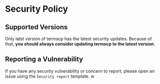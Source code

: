# Security Policy

## Supported Versions

Only latst version of termscp has the latest security updates.
Because of that, **you should always consider updating termscp to the latest version**.

## Reporting a Vulnerability

If you have any security vulnerability or concern to report, please open an issue using the `Security report` template.
w